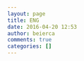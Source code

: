 ```yaml
---
layout: page
title: ENG
date: 2016-04-20 12:53
author: beierca
comments: true
categories: []
---
```


